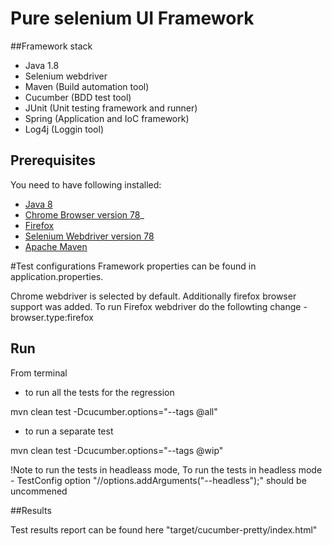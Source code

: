 # Pure selenium UI Framework

##Framework stack

* Java 1.8
* Selenium webdriver
* Maven (Build automation tool)
* Cucumber (BDD test tool)
* JUnit (Unit testing framework and runner)
* Spring (Application and IoC framework)
* Log4j (Loggin tool)

## Prerequisites
You need to have following installed:

* [Java 8](http://www.oracle.com/technetwork/java/javase/downloads/jdk8-downloads-2133151.html)
* [Chrome Browser version 78](https://www.google.ru/intl/ru/chrome/?brand=CHBD&gclid=Cj0KCQiAk7TuBRDQARIsAMRrfUap-KmwPytbf2WHhHReKbNfbb2MfZalybYnzj-ZkyWLHiFj6tGvVtAaAuQEEALw_wcB&gclsrc=aw.ds)_
* [Firefox](https://www.mozilla.org/ru/firefox/new/)
* [Selenium Webdriver version 78](https://chromedriver.storage.googleapis.com/index.html?path=78.0.3904.70/)
* [Apache Maven](https://maven.apache.org/)

#Test configurations
Framework properties can be found in application.properties.

Chrome webdriver is selected by default. Additionally firefox browser support was added.
To run Firefox webdriver do the followting change - browser.type:firefox 

## Run

From terminal
- to run all the tests for the regression

mvn clean test -Dcucumber.options="--tags @all"

- to run a separate test

mvn clean test -Dcucumber.options="--tags @wip"

!Note to run the tests in headleass mode,
 To run the tests in headless mode - TestConfig option "//options.addArguments("--headless");" should be uncommened
 
 ##Results
 
 Test results report can be found here "target/cucumber-pretty/index.html" 

